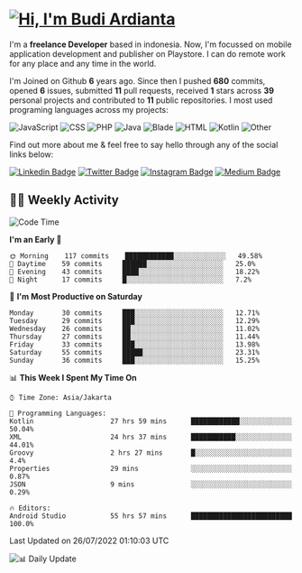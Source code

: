 # [![Hi, I'm Budi Ardianta](https://readme-typing-svg.herokuapp.com?size=24&vCenter=true&lines=%F0%9F%91%8B+Hi%2C+I'm+Budi+Ardianta+;%F0%9F%92%BB+Android+And+Web+Developer+)](https://git.io/typing-svg)

I'm a **freelance Developer** based in indonesia. Now, I'm focussed on mobile application development and publisher on Playstore. I can do remote work for any place and any time in the world.

I'm Joined on Github **6** years ago. Since then I pushed **680** commits, opened **6** issues, submitted **11** pull requests, received **1** stars across **39** personal projects and contributed to **11** public repositories.
I most used programing languages across my projects:

![JavaScript](https://img.shields.io/badge/-JavaScript-%23f1e05a?style=flat&logo=JavaScript&logoColor=white)
![CSS](https://img.shields.io/badge/-CSS-%23563d7c?style=flat&logo=CSS&logoColor=white)
![PHP](https://img.shields.io/badge/-PHP-%234F5D95?style=flat&logo=PHP&logoColor=white)
![Java](https://img.shields.io/badge/-Java-%23b07219?style=flat&logo=Java&logoColor=white)
![Blade](https://img.shields.io/badge/-Blade-%23f7523f?style=flat&logo=Blade&logoColor=white)
![HTML](https://img.shields.io/badge/-HTML-%23e34c26?style=flat&logo=HTML&logoColor=white)
![Kotlin](https://img.shields.io/badge/-Kotlin-%23A97BFF?style=flat&logo=Kotlin&logoColor=white)
![Other](https://img.shields.io/badge/-Other-%23ededed?style=flat&logo=Other&logoColor=white)

Find out more about me & feel free to say hello through any of the social links below:

[![Linkedin Badge](https://img.shields.io/badge/-budiardianata-blue?style=flat&logo=Linkedin&logoColor=white&link=https://www.linkedin.com/in/budiardianata/)](https://www.linkedin.com/in/budiardianata/)
[![Twitter Badge](https://img.shields.io/badge/-budiardianata-%231DA1F2.svg?style=flat&logo=twitter&logoColor=white&link=https://www.twitter.com/budiardianata)](https://www.linkedin.com/in/budiardianata/)
[![Instagram Badge](https://img.shields.io/badge/-budiardianata-purple?style=flat&logo=instagram&logoColor=white&link=https://instagram.com/budiardianata/)](https://instagram.com/budiardianata)
[![Medium Badge](https://img.shields.io/badge/-@budiardianata-%2312100E.svg?style=flat&logo=Medium&logoColor=white&link=https://medium.com/@budiardianata/)](https://medium.com/@budiardianata)

## 👨‍💻 Weekly Activity
<!--START_SECTION:waka-->
![Code Time](http://img.shields.io/badge/Code%20Time-0%20secs-blue)

**I'm an Early 🐤** 

```text
🌞 Morning    117 commits    ████████████░░░░░░░░░░░░░   49.58% 
🌆 Daytime    59 commits     ██████░░░░░░░░░░░░░░░░░░░   25.0% 
🌃 Evening    43 commits     ████░░░░░░░░░░░░░░░░░░░░░   18.22% 
🌙 Night      17 commits     █░░░░░░░░░░░░░░░░░░░░░░░░   7.2%

```
📅 **I'm Most Productive on Saturday** 

```text
Monday       30 commits     ███░░░░░░░░░░░░░░░░░░░░░░   12.71% 
Tuesday      29 commits     ███░░░░░░░░░░░░░░░░░░░░░░   12.29% 
Wednesday    26 commits     ██░░░░░░░░░░░░░░░░░░░░░░░   11.02% 
Thursday     27 commits     ██░░░░░░░░░░░░░░░░░░░░░░░   11.44% 
Friday       33 commits     ███░░░░░░░░░░░░░░░░░░░░░░   13.98% 
Saturday     55 commits     █████░░░░░░░░░░░░░░░░░░░░   23.31% 
Sunday       36 commits     ███░░░░░░░░░░░░░░░░░░░░░░   15.25%

```


📊 **This Week I Spent My Time On** 

```text
⌚︎ Time Zone: Asia/Jakarta

💬 Programming Languages: 
Kotlin                   27 hrs 59 mins      ████████████░░░░░░░░░░░░░   50.04% 
XML                      24 hrs 37 mins      ███████████░░░░░░░░░░░░░░   44.01% 
Groovy                   2 hrs 27 mins       █░░░░░░░░░░░░░░░░░░░░░░░░   4.4% 
Properties               29 mins             ░░░░░░░░░░░░░░░░░░░░░░░░░   0.87% 
JSON                     9 mins              ░░░░░░░░░░░░░░░░░░░░░░░░░   0.29%

🔥 Editors: 
Android Studio           55 hrs 57 mins      █████████████████████████   100.0%

```


 Last Updated on 26/07/2022 01:10:03 UTC
<!--END_SECTION:waka-->

![📊 Daily Update](https://github.com/budiardianata/budiardianata/actions/workflows/update-activity.yml/badge.svg)
